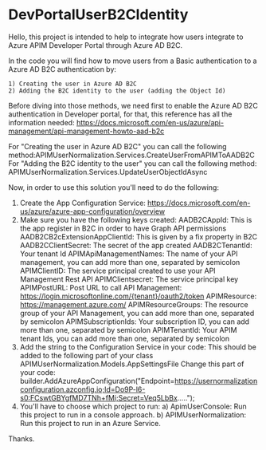 # DevPortalUserB2CIdentity

Hello, this project is intended to help to integrate how users integrate to Azure APIM Developer Portal through Azure AD B2C.

In the code you will find how to move users from a Basic authentication to a Azure AD B2C authentication by:

    1) Creating the user in Azure AD B2C
    2) Adding the B2C identity to the user (adding the Object Id)
   
Before diving into those methods, we need first to enable the Azure AD B2C authentication in Developer portal, for that, this reference has all the information needed: https://docs.microsoft.com/en-us/azure/api-management/api-management-howto-aad-b2c

For "Creating the user in Azure AD B2C" you can call the following method:APIMUserNormalization.Services.CreateUserFromAPIMToAADB2C
For "Adding the B2C identity to the user" you can call the following method: APIMUserNormalization.Services.UpdateUserObjectIdAsync


Now, in order to use this solution you'll need to do the following:

1) Create the App Configuration Service: https://docs.microsoft.com/en-us/azure/azure-app-configuration/overview
2) Make sure you have the following keys created:
    AADB2CAppId: This is the app register in B2C in order to have Graph API permissions
    AADB2CB2cExtensionAppClientId: This is given by a fix property in B2C
    AADB2CClientSecret: The secret of the app created
    AADB2CTenantId: Your tenant Id
    APIMApiManagementNames: The name of your API management, you can add more than one, separated by semicolon
    APIMClientID: The service principal created to use your API Management Rest API
    APIMClientsecret: The service principal key
    APIMPostURL: Post URL to call API Management: https://login.microsoftonline.com/{tenant}/oauth2/token
    APIMResource: https://management.azure.com/
    APIMResourceGroups: The resource group of your API Management, you can add more than one, separated by semicolon
    APIMSubscriptionIds: Your subscription ID, you can add more than one, separated by semicolon
    APIMTenantId: Your APIM tenant Ids, you can add more than one, separated by semicolon
3) Add the string to the Configuration Service in your code: 
    This should be added to the following part of your class APIMUserNormalization.Models.AppSettingsFile
    Change this part of your code: builder.AddAzureAppConfiguration("Endpoint=https://usernormalizationconfiguration.azconfig.io;Id=Do9P-l6-s0:FCswtGBYgfMD7TNh+fMi;Secret=Veq5LbBx.....");
4) You'll have to choose which project to run:
  a) ApimUserConsole: Run this project to run in a console approach.
  b) APIMUserNormalization: Run this project to run in an Azure Service.
  

Thanks.
